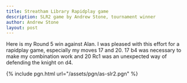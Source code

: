 ```yaml
---
title: Streatham Library Rapidplay game 
description: SLR2 game by Andrew Stone, tournament winner
author: Andrew Stone
layout: post
---
```

Here is my Round 5 win against Alan. I was pleased with this effort for a
rapidplay game, especially my moves 17 and 20. 17 b4 was necessary to make
my combination work and 20 Rc1 was an unexpected way of defending the knight
on d4.

{% include pgn.html url="/assets/pgn/as-slr2.pgn" %}